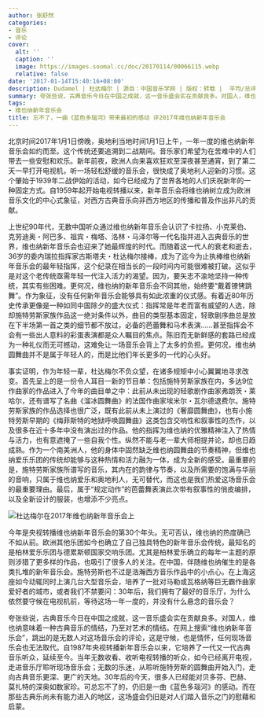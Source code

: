 ```yaml
---
author: 张舒然
categories:
- 音乐
- 评论
cover:
  alt: ''
  caption: ''
  image: https://images.soomal.cc/doc/20170114/00066115.webp
  relative: false
date: '2017-01-14T15:40:16+08:00'
description: Dudamel | 杜达梅尔 | 源自：中国音乐学网 | 版权：转载 |  平均/总评分：08.86/62
summary: 夸张些说，古典音乐今日在中国之成就，这一音乐盛会实在贡献良多。对国人，维也纳意味着一种古典音乐的情结，乃至对艺术的情结。在网上搜索“维也纳新年音乐会”，跳出的是无数人对这场音乐会的评论，这是守候，也是情怀，任何现场音乐会也无法取代……
tags:
- 维也纳新年音乐会
title: 忘不了，一曲《蓝色多瑙河》带来最初的感动 评2017年维也纳新年音乐会
---
```


北京时间2017年1月1日傍晚，奥地利当地时间1月1日上午，一年一度的维也纳新年音乐会如约而至。这个传统还要追溯到二战期间。音乐家们希望为在苦难中的人们带去一些安慰和欢乐。新年前夜，欧洲人向来喜欢狂欢至深夜甚至通宵，到了第二天一早打开电视机，听一场轻松舒缓的音乐会，很快成了奥地利人迎新的习惯。这个肇始于1939年二战伊始的活动，如今已经成为了世界各地的人们庆祝新年的一种固定方式。自1959年起开始电视转播以来，新年音乐会将维也纳树立成为欧洲音乐文化的中心式象征，对西方古典音乐向非西方地区的传播和普及作出非凡的贡献。

上世纪90年代，无数中国听众通过维也纳新年音乐会认识了卡拉扬、小克莱伯、克劳迪奥・阿巴多、祖宾・梅塔、洛林・马泽尔等一代名指并进入古典音乐的世界，维也纳新年音乐会也迎来了她最辉煌的时代。而随着这一代人的衰老和逝去，36岁的委内瑞拉指挥家古斯塔夫・杜达梅尔接棒，成为了迄今为止执棒维也纳新年音乐会的最年轻指挥，这个纪录在相当长的一段时间内可能很难被打破。这似乎是对这个老传统亟需年轻一代注入活力的渴望。因为，要矢志不渝地坚持一种传统，其实有些困难。更何况，维也纳的新年音乐会不同其他，始终要“戴着镣铐跳舞”。作为象征，没有任何新年音乐会能够具有如此浓重的仪式感。有着近80年历史传承更像是一种如同中国除夕的盛大仪式：指挥常是年老而富有威望的人选，除却施特劳斯家族作品这一绝对条件以外，曲目的类型基本固定，轻歌剧序曲总是放在下半场第一首之类的细节都不放过，必备的芭蕾舞和马术表演……甚至指挥会不会有一些出人意料的彩蛋表演都是众人瞩目的焦点。陈旧而无新鲜感的套路已经成为一种礼仪而无可撼动，这难免让一场音乐会背上了太多的负担。更何况，维也纳圆舞曲并不是属于年轻人的，而是比他们年长更多的一代的心头好。

事实证明，作为年轻一辈，杜达梅尔不负众望，在诸多规矩中小心翼翼地寻求改变。首先呈上的是一份令人耳目一新的节目单：包括施特劳斯家族在内，多达9位作曲家的作品进入了今年的曲目单之中：此前从未出现的轻歌剧作曲家弗朗茨・莱哈尔，还有谱写了名曲《溜冰圆舞曲》的法国作曲家埃米尔・瓦尔德退费尔。施特劳斯家族的作品选择也很广泛，既有此前从未上演过的《奢靡圆舞曲》，也有小施特劳斯早期的《梅菲斯特的地狱呼唤圆舞曲》这类包含交响性和叙事性的杰作，以及很多在近十多年中没有演出过的作品。他的指挥为维也纳的优雅精神注入了热情与活力，也有意遮掩了一些自我个性。纵然不能与老一辈大师相提并论，却也日趋成熟。作为一个南美洲人，他的身体中固然缺乏维也纳圆舞曲的节奏精神，但维也纳爱乐乐团的传统却能够与这种热情和活力融为一体，成为全新的感受。最重要的是，施特劳斯家族所谱写的音乐，其内在的韵律与节奏，以及所需要的饱满与华丽的音响，只属于维也纳爱乐和奥地利人，无可替代，而这也是我们热爱这场音乐会的最重要理由。最后，属于“规定动作”的芭蕾舞表演此次带有叙事性的俏皮编排，以及全新设计的服装，也增添不少亮点。

![杜达梅尔在2017年维也纳新年音乐会上](https://images.soomal.cc/doc/20170114/00066115.webp)





今年是央视转播维也纳新年音乐会的第30个年头。无可否认，维也纳的热度确已不如从前。欧洲其他乐团如今也确立了自己独具特色的新年音乐会传统，最知名的是柏林爱乐乐团与德累斯顿国家交响乐团。尤其是柏林爱乐确立的每年一主题的原则涉猎了更多样的作品，也吸引了很多人的关注。在中国，伴随维也纳催生的是各类扎堆的新年音乐会。施特劳斯也不过是浩瀚西方音乐作品中的小点心。在上海这座如今动辄同时上演几台大型音乐会，培养了一批对马勒或瓦格纳等巨无霸作曲家爱好者的城市，或者我们不禁要问：30年后，我们拥有了最好的音乐厅，为什么依然要守候在电视机前，等待这场一年一度的，并没有什么悬念的音乐会？

夸张些说，古典音乐今日在中国之成就，这一音乐盛会实在贡献良多。对国人，维也纳意味着一种古典音乐的情结，乃至对艺术的情结。在网上搜索“维也纳新年音乐会”，跳出的是无数人对这场音乐会的评论，这是守候，也是情怀，任何现场音乐会也无法取代。自1987年央视转播新年音乐会以来，它培养了一代又一代古典音乐听众，延续至今。当年无数收看、收听电视转播的听众，如今已经离开电视，走进音乐厅聆听现场音乐会；无数的乐迷，从聆听施特劳斯的圆舞曲开始入门，走向古典音乐更深、更广的天地。30年后的今天，很多人已经能对贝多芬、巴赫、莫扎特的深奥如数家珍。可总忘不了的，仍旧是一曲《蓝色多瑙河》的感动。而在那些古典乐尚未有能力进入的地区，这场盛会仍旧是对人们踏入音乐之门的慰藉和启蒙。